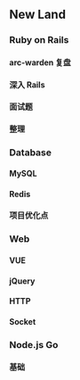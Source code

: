 ## New Land



### Ruby on Rails

#### arc-warden 复盘



#### 深入 Rails



#### 面试题



#### 整理



### Database



#### MySQL

#### Redis



#### 项目优化点







### Web

#### VUE

#### jQuery

#### HTTP



#### Socket

### Node.js Go



#### 基础



